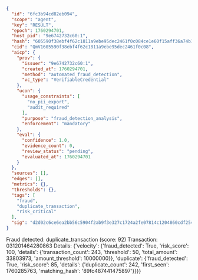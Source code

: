 ```json
{
  "id": "6fc3b94cd82eb094",
  "scope": "agent",
  "key": "RESULT",
  "epoch": 1760294701,
  "host_pid": "9e6742732c60:1",
  "hash": "605590f38ebf4f62c1811a9ebe95dec2461f0c084ce1e60f15aff36a74b1116e",
  "cid": "QmV1605590f38ebf4f62c1811a9ebe95dec2461f0c08",
  "aicp": {
    "prov": {
      "issuer": "9e6742732c60:1",
      "created_at": 1760294701,
      "method": "automated_fraud_detection",
      "vc_type": "VerifiableCredential"
    },
    "ucon": {
      "usage_constraints": [
        "no_pii_export",
        "audit_required"
      ],
      "purpose": "fraud_detection_analysis",
      "enforcement": "mandatory"
    },
    "eval": {
      "confidence": 1.0,
      "evidence_count": 0,
      "review_status": "pending",
      "evaluated_at": 1760294701
    }
  },
  "sources": [],
  "edges": [],
  "metrics": {},
  "thresholds": {},
  "tags": [
    "fraud",
    "duplicate_transaction",
    "risk_critical"
  ],
  "sig": "d2d02c6ce6ea2bb56c5904f2ab9f3e327c1724a2fe07814c1204860cdf2542e1"
}
```

Fraud detected: duplicate_transaction (score: 92)
Transaction: 031201464280863
Details: {'velocity': {'fraud_detected': True, 'risk_score': 100, 'details': {'transaction_count': 243, 'threshold': 50, 'total_amount': 33803973, 'amount_threshold': 10000000}}, 'duplicate': {'fraud_detected': True, 'risk_score': 85, 'details': {'duplicate_count': 242, 'first_seen': 1760285763, 'matching_hash': '89fc487441475897'}}}}